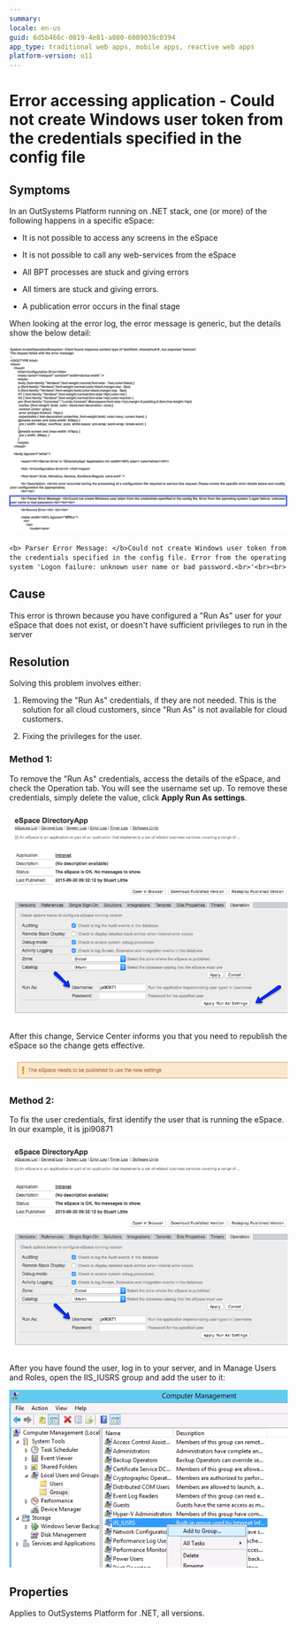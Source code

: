 ```yaml
---
summary:
locale: en-us
guid: 6d5b466c-0819-4e81-a080-6089039c0394
app_type: traditional web apps, mobile apps, reactive web apps
platform-version: o11
---
```


# Error accessing application - Could not create Windows user token from the credentials specified in the config file

## Symptoms

In an OutSystems Platform running on .NET stack, one (or more) of the following happens in a specific eSpace:

* It is not possible to access any screens in the eSpace

* It is not possible to call any web-services from the eSpace

* All BPT processes are stuck and giving errors

* All timers are stuck and giving errors.

* A publication error occurs in the final stage

When looking at the error log, the error message is generic, but the details show the below detail:

![](images/error-accessing-app-windows-token_0.png)

  `<b> Parser Error Message: </b>Could not create Windows user token from the credentials specified in the config file. Error from the operating system 'Logon failure: unknown user name or bad password.<br>'<br><br>`

## Cause

This error is thrown because you have configured a "Run As" user for your eSpace that does not exist, or doesn't have sufficient privileges to run in the server

## Resolution

Solving this problem involves either:

1. Removing the "Run As" credentials, if they are not needed. This is the solution for all cloud customers, since "Run As" is not available for cloud customers.

2. Fixing the privileges for the user.

### Method 1:

To remove the "Run As" credentials, access the details of the eSpace, and check the Operation tab. You will see the username set up. To remove these credentials, simply delete the value, click **Apply Run As settings**. 

![](images/error-accessing-app-windows-token_1.png)

After this change, Service Center informs you that you need to republish the eSpace so the change gets effective.

![](images/error-accessing-app-windows-token_2.png)

### Method 2:

To fix the user credentials, first identify the user that is running the eSpace. In our example, it is jpi90871

![](images/error-accessing-app-windows-token_3.png)

After you have found the user, log in to your server, and in Manage Users and Roles, open the IIS_IUSRS group and add the user to it:

 ![](images/error-accessing-app-windows-token_4.png)

## Properties

Applies to OutSystems Platform for .NET, all versions.

